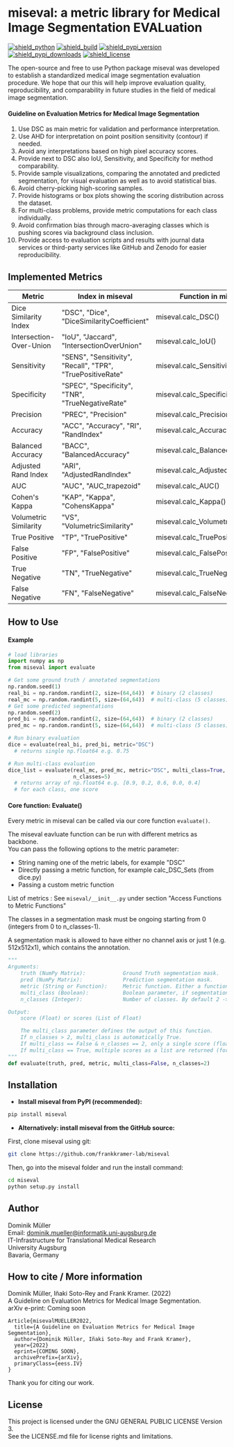 # miseval: a metric library for Medical Image Segmentation EVALuation

[![shield_python](https://img.shields.io/pypi/pyversions/miseval?style=for-the-badge)](https://www.python.org/)
[![shield_build](https://img.shields.io/github/workflow/status/frankkramer-lab/miseval/Python%20package?style=for-the-badge)](https://github.com/frankkramer-lab/miseval)
[![shield_pypi_version](https://img.shields.io/pypi/v/miseval?style=for-the-badge)](https://pypi.org/project/miseval/)
[![shield_pypi_downloads](https://img.shields.io/pypi/dm/miseval?style=for-the-badge)](https://pypistats.org/packages/miseval)
[![shield_license](https://img.shields.io/github/license/frankkramer-lab/miseval?style=for-the-badge)](https://www.gnu.org/licenses/gpl-3.0.en.html)

The open-source and free to use Python package miseval was developed to establish a standardized medical image segmentation evaluation procedure. We hope that our this will help improve evaluation quality, reproducibility, and comparability in future studies in the field of medical image segmentation.

#### Guideline on Evaluation Metrics for 	Medical Image Segmentation

1. Use DSC as main metric for validation and performance interpretation.
2. Use AHD for interpretation on point position sensitivity (contour) if needed.
3. Avoid any interpretations based on high pixel accuracy scores.
4. Provide next to DSC also IoU, Sensitivity, and Specificity for method comparability.
5. Provide sample visualizations, comparing the annotated and predicted segmentation, for visual evaluation as well as to avoid statistical bias.
6. Avoid cherry-picking high-scoring samples.
7. Provide histograms or box plots showing the scoring distribution across the dataset.
8. For multi-class problems, provide metric computations for each class individually.
9. Avoid confirmation bias through macro-averaging classes which is pushing scores via background class inclusion.
10. Provide access to evaluation scripts and results with journal data services or third-party services like GitHub and Zenodo for easier reproducibility.

## Implemented Metrics

| Metric      | Index in miseval | Function in miseval |
| ----------- | ----------- | ----------- |
| Dice Similarity Index | "DSC", "Dice", "DiceSimilarityCoefficient" | miseval.calc_DSC() |
| Intersection-Over-Union | "IoU", "Jaccard", "IntersectionOverUnion" | miseval.calc_IoU() |
| Sensitivity | "SENS", "Sensitivity", "Recall", "TPR", "TruePositiveRate" | miseval.calc_Sensitivity() |
| Specificity | "SPEC", "Specificity", "TNR", "TrueNegativeRate" | miseval.calc_Specificity() |
| Precision | "PREC", "Precision" | miseval.calc_Precision() |
| Accuracy | "ACC", "Accuracy", "RI", "RandIndex" | miseval.calc_Accuracy() |
| Balanced Accuracy | "BACC", "BalancedAccuracy" | miseval.calc_BalancedAccuracy() |
| Adjusted Rand Index | "ARI", "AdjustedRandIndex" | miseval.calc_AdjustedRandIndex() |
| AUC | "AUC", "AUC_trapezoid" | miseval.calc_AUC() |
| Cohen's Kappa | "KAP", "Kappa", "CohensKappa" | miseval.calc_Kappa() |
| Volumetric Similarity | "VS", "VolumetricSimilarity" | miseval.calc_VolumetricSimilarity() |
| True Positive | "TP", "TruePositive" | miseval.calc_TruePositive() |
| False Positive | "FP", "FalsePositive" | miseval.calc_FalsePositive() |
| True Negative | "TN", "TrueNegative" | miseval.calc_TrueNegative() |
| False Negative | "FN", "FalseNegative" | miseval.calc_FalseNegative() |

## How to Use

#### Example

```python
# load libraries
import numpy as np
from miseval import evaluate

# Get some ground truth / annotated segmentations
np.random.seed(1)
real_bi = np.random.randint(2, size=(64,64))  # binary (2 classes)
real_mc = np.random.randint(5, size=(64,64))  # multi-class (5 classes)
# Get some predicted segmentations
np.random.seed(2)
pred_bi = np.random.randint(2, size=(64,64))  # binary (2 classes)
pred_mc = np.random.randint(5, size=(64,64))  # multi-class (5 classes)

# Run binary evaluation
dice = evaluate(real_bi, pred_bi, metric="DSC")    
  # returns single np.float64 e.g. 0.75

# Run multi-class evaluation
dice_list = evaluate(real_mc, pred_mc, metric="DSC", multi_class=True,
                     n_classes=5)   
  # returns array of np.float64 e.g. [0.9, 0.2, 0.6, 0.0, 0.4]
  # for each class, one score
```

#### Core function: Evaluate()

Every metric in miseval can be called via our core function `evaluate()`.

The miseval eavluate function can be run with different metrics as backbone.  
You can pass the following options to the metric parameter:
- String naming one of the metric labels, for example "DSC"
- Directly passing a metric function, for example calc_DSC_Sets (from dice.py)
- Passing a custom metric function

List of metrics : See `miseval/__init__.py` under section "Access Functions to Metric Functions"

The classes in a segmentation mask must be ongoing starting from 0 (integers from 0 to n_classes-1).

A segmentation mask is allowed to have either no channel axis or just 1 (e.g. 512x512x1),
which contains the annotation.  

```python
"""
Arguments:
    truth (NumPy Matrix):            Ground Truth segmentation mask.
    pred (NumPy Matrix):             Prediction segmentation mask.
    metric (String or Function):     Metric function. Either a function directly or encoded as String from miseval or a custom function.
    multi_class (Boolean):           Boolean parameter, if segmentation is a binary or multi-class problem. By default False -> Binary mode.
    n_classes (Integer):             Number of classes. By default 2 -> Binary

Output:
    score (Float) or scores (List of Float)

    The multi_class parameter defines the output of this function.
    If n_classes > 2, multi_class is automatically True.
    If multi_class == False & n_classes == 2, only a single score (float) is returned.
    If multi_class == True, multiple scores as a list are returned (for each class one score).
"""
def evaluate(truth, pred, metric, multi_class=False, n_classes=2)
```

## Installation


- **Install miseval from PyPI (recommended):**

```sh
pip install miseval
```

- **Alternatively: install miseval from the GitHub source:**

First, clone miseval using git:

```sh
git clone https://github.com/frankkramer-lab/miseval
```

Then, go into the miseval folder and run the install command:

```sh
cd miseval
python setup.py install
```

## Author

Dominik Müller\
Email: dominik.mueller@informatik.uni-augsburg.de\
IT-Infrastructure for Translational Medical Research\
University Augsburg\
Bavaria, Germany

## How to cite / More information

Dominik Müller, Iñaki Soto-Rey and Frank Kramer. (2022)   
A Guideline on Evaluation Metrics for Medical Image Segmentation.  
arXiv e-print: Coming soon

```
Article{misevalMUELLER2022,
  title={A Guideline on Evaluation Metrics for Medical Image Segmentation},
  author={Dominik Müller, Iñaki Soto-Rey and Frank Kramer},
  year={2022}
  eprint={COMING SOON},
  archivePrefix={arXiv},
  primaryClass={eess.IV}
}
```

Thank you for citing our work.

## License

This project is licensed under the GNU GENERAL PUBLIC LICENSE Version 3.\
See the LICENSE.md file for license rights and limitations.

